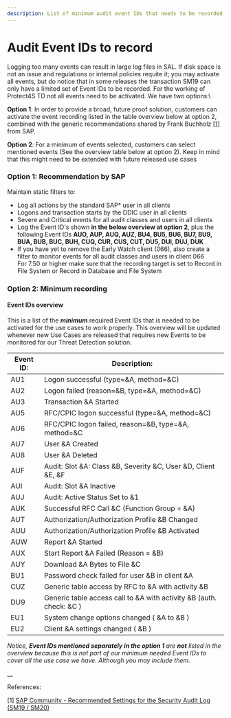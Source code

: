 ```yaml
---
description: List of minimum audit event IDs that needs to be recorded vs recommended
---
```


# Audit Event IDs to record

Logging too many events can result in large log files in SAL. If disk space is not an issue and regulations or internal policies requite it; you may activate all events, but do notice that in some releases the transaction SM19 can only have a limited set of Event IDs to be recorded. For the working of Protect4S TD not all events need to be activated. We have two options:\


**Option 1**: In order to provide a broad, future proof solution, customers can activate the event recording listed in the table overview below at option 2, combined with the generic recommendations shared by Frank Buchholz [\[1\]](https://answers.sap.com/questions/9791383/recommended-settings-for-the-security-audit-log-sm.html) from SAP.&#x20;

**Option 2**: For a minimum of events selected, customers can select mentioned events (See the overview table below at option 2). Keep in mind that this might need to be extended with future released use cases

### Option 1: Recommendation by SAP

Maintain static filters to:

* Log all actions by the standard SAP\* user in all clients
* Logons and transaction starts by the DDIC user in all clients
* Severe and Critical events for all audit classes and users in all clients
* Log the Event ID's shown **in the below overview at option 2**, plus the following Event IDs **AUO, AUP, AUQ, AUZ, BU4, BU5, BU6, BU7, BU9, BUA, BUB, BUC, BUH, CUQ, CUR, CUS, CUT, DU5, DUI, DUJ, DUK**
* If you have yet to remove the Early Watch client (066), also create a filter to monitor events for all audit classes and users in client 066\
  For 7.50 or higher make sure that the recording target is set to Record in File System or Record in Database and File System

### Option 2: Minimum recording

#### Event IDs overview

This is a list of the _**minimum**_ required Event IDs that is needed to be activated for the use cases to work properly. This overview will be updated whenever new Use Cases are released that requires new Events to be monitored for our Threat Detection solution.&#x20;

| Event ID: | Description:                                                           |
| --------- | ---------------------------------------------------------------------- |
| AU1       | Logon successful (type=\&A, method=\&C)                                |
| AU2       | Logon failed (reason=\&B, type=\&A, method=\&C)                        |
| AU3       | Transaction \&A Started                                                |
| AU5       | RFC/CPIC logon successful (type=\&A, method=\&C)                       |
| AU6       | RFC/CPIC logon failed, reason=\&B, type=\&A, method=\&C                |
| AU7       | User \&A Created                                                       |
| AU8       | User \&A Deleted                                                       |
| AUF       | Audit: Slot \&A: Class \&B, Severity \&C, User \&D, Client \&E, \&F    |
| AUI       | Audit: Slot \&A Inactive                                               |
| AUJ       | Audit: Active Status Set to &1                                         |
| AUK       | Successful RFC Call \&C (Function Group = \&A)                         |
| AUT       | Authorization/Authorization Profile \&B Changed                        |
| AUU       | Authorization/Authorization Profile \&B Activated                      |
| AUW       | Report \&A Started                                                     |
| AUX       | Start Report \&A Failed (Reason = \&B)                                 |
| AUY       | Download \&A Bytes to File \&C                                         |
| BU1       | Password check failed for user \&B in client \&A                       |
| CUZ       | Generic table access by RFC to \&A with activity \&B                   |
| DU9       | Generic table access call to \&A with activity \&B (auth. check: \&C ) |
| EU1       | System change options changed ( \&A to \&B )                           |
| EU2       | Client \&A settings changed ( \&B )                                    |

_Notice, **Event IDs mentioned separately in the option 1** are **not** listed in the overview because this is not part of our minimum needed Event IDs to cover all the use case we have. Although you may include them._

\_\_

References:

\[1] [SAP Community - Recommended Settings for the Security Audit Log (SM19 / SM20)](https://answers.sap.com/questions/9791383/recommended-settings-for-the-security-audit-log-sm.html)
